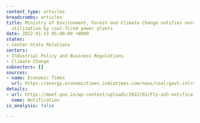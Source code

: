 ```yaml
---
content_type: articles
breadcrumbs: articles
title: Ministry of Environment, Forest and Climate Change notifies norms for fly ash
  utilization by coal-fired power plants
date: 2022-01-13 05:00:00 +0000
states:
- Center-State Relations
sectors:
- Industrial Policy and Business Regulations
- Climate Change
subsectors: []
sources:
- name: Economic Times
  url: https://energy.economictimes.indiatimes.com/news/coal/govt-introduces-penalty-regime-for-non-compliance-of-fly-ash-utilisation/88684106
details:
- url: https://moef.gov.in/wp-content/uploads/2022/01/Fly-ash-notification-2021.pdf
  name: Notification
is_analysis: false

---
```

